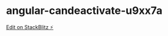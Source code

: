 # angular-candeactivate-u9xx7a

[Edit on StackBlitz ⚡️](https://stackblitz.com/edit/angular-candeactivate-u9xx7a)